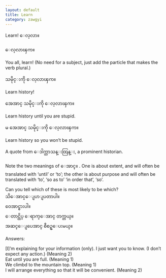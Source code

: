 ```yaml
---
layout: default
title: Learn
category: zawgyi
---
```


<p>Learn! <span class='zawgyi'>ေလ့လာ။</span></p>

<p class='hide-trigger'><span class='zawgyi'>ေလ့လာၾက။</span></p>
<p class='hide-this'>You all, learn! (No need for a subject, just add the particle that makes the verb plural.)</p>

<p class='hide-trigger'><span class='zawgyi'>သမိုင္းကို ေလ့လာၾက။</span></p>
<p class='hide-this'>Learn history!</p>

<p class='hide-trigger'><span class='zawgyi'>အေအာင္ သမိုင္းကို ေလ့လာၾက။</span></p>
<p class='hide-this'>Learn history until you are stupid.</p>

<p class='hide-trigger'><span class='zawgyi'>မ အေအာင္ သမိုင္းကို ေလ့လာၾက။</span></p>
<p class='hide-this'>Learn history so you won’t be stupid.</p>

<p class='hide-this'>A quote from <span class='zawgyi'>ေဒါက္တာသန္းထြန္း, </span>a prominent historian.</p>
<p>Note the two meanings of <span class='zawgyi'>ေအာင္။ </span>. One is about extent, and will often be translated with ‘until’ or ‘to’; the other is about purpose and will often be translated with ‘to’, ‘so as to’ ‘in order that’, ‘so’.</p>

<p>Can you tell which of these is most likely to be which?<br>
<span class='zawgyi'>သိေအာင္ေျပာျပတာပါ။</span><br>
<span class='zawgyi'>ဝေအာင္စားပါ။</span><br>
<span class='zawgyi'>ေတာင္ထိပ္ ေရာက္ေအာင္ တက္တယ္။</span><br>
<span class='zawgyi'>အဆင္ေျပေအာင္ စီစဥ္ေပးမယ္။</span></p>

<p class="hide-trigger">Answers:</p>
<p class='hide-this'>[I]’m explaining for your information (only). I just want you to know. (I don’t expect any action.) (Meaning 2)<br>
Eat until you are full. (Meaning 1)<br>
We climbd to the mountain top. (Meaning 1)<br>
I will arrange everything so that it will be convenient. (Meaning 2)</p>
